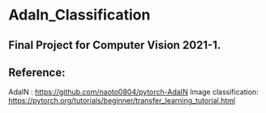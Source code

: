 # AdaIn_Classification

## Final Project for Computer Vision 2021-1.

## Reference: 
AdaIN : https://github.com/naoto0804/pytorch-AdaIN
Image classification: https://pytorch.org/tutorials/beginner/transfer_learning_tutorial.html
